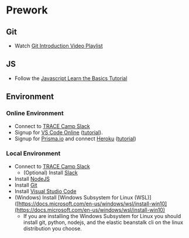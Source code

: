 # Prework

## Git

* Watch [Git Introduction Video Playlist](https://www.youtube.com/watch?v=9GKpbI1siow&list=PLpcSpRrAaOarEpNz71TSfNVd0eQmsZSgN)

## JS

* Follow the [Javascript Learn the Basics Tutorial](https://www.learn-js.org/)

## Environment

### Online Environment

- Connect to [TRACE Camp Slack](https://join.slack.com/t/tracecamp/shared_invite/enQtNjc1MTUwODIxMjgyLWY0M2EwMjZmZjBmZDNjYzVhYzM5NWYzZTFjNGNlNGUxZDY4YTg1NGJlMGIyMGZmYTUxNTQ4ZGM5OGQ0ZDMyZmY)
- Signup for [VS Code Online](https://visualstudio.microsoft.com/services/visual-studio-online/) ([tutorial](https://github.com/jlarmstrongiv/tracecamp-curriculum-graphql-winter-2020/blob/master/signup-guides/vscode-online-tutorial_Redacted.pdf)).
- Signup for [Prisma.io](https://app.prisma.io/signup) and connect [Heroku](https://signup.heroku.com/) ([tutorial](https://github.com/jlarmstrongiv/tracecamp-curriculum-graphql-winter-2020/blob/master/signup-guides/prisma-heroku-tutorial_Redacted.pdf))

### Local Environment

* Connect to [TRACE Camp Slack](https://join.slack.com/t/tracecamp/shared_invite/enQtNjc1MTUwODIxMjgyLWY0M2EwMjZmZjBmZDNjYzVhYzM5NWYzZTFjNGNlNGUxZDY4YTg1NGJlMGIyMGZmYTUxNTQ4ZGM5OGQ0ZDMyZmY)
  * (Optional) Install [Slack](https://slack.com/downloads/)
* Install [NodeJS](https://nodejs.org/en/)
* Install [Git](https://git-scm.com/downloads)
* Install [Visual Studio Code](https://code.visualstudio.com/Download)
* (Windows) Install [Windows Subsystem for Linux (WSL)]([https://docs.microsoft.com/en-us/windows/wsl/install-win10](https://docs.microsoft.com/en-us/windows/wsl/install-win10)
  * If you are installing the Windows Subsystem for Linux you should install git, python, nodejs, and the elastic beanstalk cli on the linux distribution you choose.

